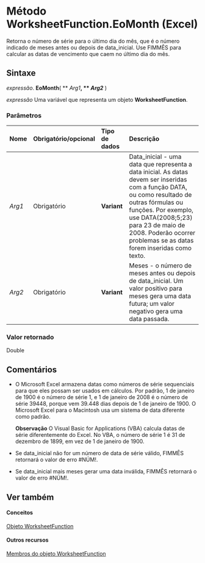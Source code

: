 
# Método WorksheetFunction.EoMonth (Excel)

Retorna o número de série para o último dia do mês, que é o número indicado de meses antes ou depois de data_inicial. Use FIMMÊS para calcular as datas de vencimento que caem no último dia do mês.


## Sintaxe

 _expressão_. **EoMonth**( ** _Arg1_**, ** _Arg2_** )

 _expressão_ Uma variável que representa um objeto **WorksheetFunction**.


### Parâmetros



|**Nome**|**Obrigatório/opcional**|**Tipo de dados**|**Descrição**|
|:-----|:-----|:-----|:-----|
| _Arg1_|Obrigatório|**Variant**|Data_inicial - uma data que representa a data inicial. As datas devem ser inseridas com a função DATA, ou como resultado de outras fórmulas ou funções. Por exemplo, use DATA(2008;5;23) para 23 de maio de 2008. Poderão ocorrer problemas se as datas forem inseridas como texto.|
| _Arg2_|Obrigatório|**Variant**|Meses - o número de meses antes ou depois de data_inicial. Um valor positivo para meses gera uma data futura; um valor negativo gera uma data passada.|

### Valor retornado

Double


## Comentários




- O Microsoft Excel armazena datas como números de série sequenciais para que eles possam ser usados em cálculos. Por padrão, 1 de janeiro de 1900 é o número de série 1, e 1 de janeiro de 2008 é o número de série 39448, porque vem 39.448 dias depois de 1 de janeiro de 1900. O Microsoft Excel para o Macintosh usa um sistema de data diferente como padrão.
    
     **Observação**  O Visual Basic for Applications (VBA) calcula datas de série diferentemente do Excel. No VBA, o número de série 1 é 31 de dezembro de 1899, em vez de 1 de janeiro de 1900. 
- Se data_inicial não for um número de data de série válido, FIMMÊS retornará o valor de erro #NÚM!.
    
- Se data_inicial mais meses gerar uma data inválida, FIMMÊS retornará o valor de erro #NÚM!.
    

## Ver também


#### Conceitos


[Objeto WorksheetFunction](7b1d5639-363d-632c-2cf0-2232562646b6.md)
#### Outros recursos


[Membros do objeto WorksheetFunction](6811ca87-4b53-0bff-88c9-30bf7497879a.md)